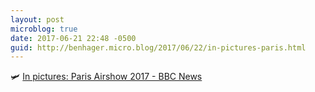 ```yaml
---
layout: post
microblog: true
date: 2017-06-21 22:48 -0500
guid: http://benhager.micro.blog/2017/06/22/in-pictures-paris.html
---
```

🛩 [In pictures: Paris Airshow 2017 - BBC News](http://www.bbc.com/news/in-pictures-40354848)
